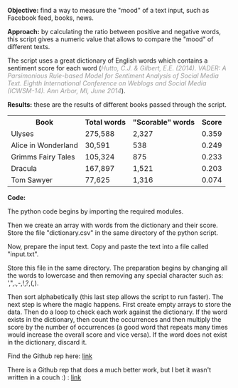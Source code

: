 <strong>Objective:</strong> find a way to measure the "mood" of a text input, such as Facebook feed, books, news.

<strong>Approach:</strong> by calculating the ratio between positive and negative words, this script gives a numeric value that allows to compare the "mood" of different texts.

<!--more-->

The script uses a great dictionary of English words which contains a sentiment score for each word (<span style="color: #999999;"><em>Hutto, C.J. &amp; Gilbert, E.E. (2014). VADER: A Parsimonious Rule-based Model for Sentiment Analysis of Social Media Text. Eighth International Conference on Weblogs and Social Media (ICWSM-14). Ann Arbor, MI, June 2014</em></span>).

<strong>Results:</strong> these are the results of different books passed through the script.
<table style="width: 100%;">
<tbody>
<tr>
<th><strong>Book</strong></th>
<th>Total words</th>
<th>"Scorable" words</th>
<th><strong>Score</strong></th>
</tr>
<tr>
<td>Ulyses</td>
<td>275,588</td>
<td>2,327</td>
<td>0.359</td>
</tr>
<tr>
<td>Alice in Wonderland</td>
<td>30,591</td>
<td>538</td>
<td>0.249</td>
</tr>
<tr>
<td>Grimms Fairy Tales</td>
<td>105,324</td>
<td>875</td>
<td>0.233</td>
</tr>
<tr>
<td>Dracula</td>
<td>167,897</td>
<td>1,521</td>
<td>0.203</td>
</tr>
<tr>
<td>Tom Sawyer</td>
<td>77,625</td>
<td>1,316</td>
<td>0.074</td>
</tr>
</tbody>
</table>
<strong>Code:</strong>

The python code begins by importing the required modules.

Then we create an array with words from the dictionary and their score. Store the file "dictionary.csv" in the same directory of the python script.

Now, prepare the input text. Copy and paste the text into a file called "input.txt".

Store this file in the same directory. The preparation begins by changing all the words to lowercase and then removing any special character such as: ',",.,-,!,?,(,).

Then sort alphabetically (this last step allows the script to run faster).
The next step is where the magic happens. First create empty arrays to store the data. Then do a loop to check each work against the dictionary. If the word exists in the dictionary, then count the occurrences and then multiply the score by the number of occurrences (a good word that repeats many times would increase the overall score and vice versa). If the word does not exist in the dictionary, discard it.

Find the Github rep here: <a href="https://github.com/ospanton/text-mood">link</a>

There is a Github rep that does a much better work, but I bet it wasn't written in a couch :) : <a href="https://github.com/cjhutto/vaderSentiment/tree/master/vaderSentiment">link</a>

